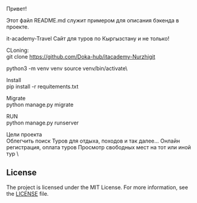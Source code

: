 Привет!

Этот файл README.md служит примером для описания бэкенда в проекте.

it-academy-Travel
Сайт для туров по Кыргызстану и не только!

CLoning: \
git clone https://github.com/Doka-hub/itacademy-Nurzhigit 

python3 -m venv venv
source venv/bin/activate\

Install\
pip install -r requitements.txt

Migrate\
python manage.py migrate

RUN\
python manage.py runserver

Цели проекта \
Облегчить поиск Туров для отдыха, походов и так далее...
Онлайн регистрация, оплата туров
Просмотр свободных мест на тот или иной тур \

## License

The project is licensed under the MIT License. For more information, see the [LICENSE](LICENSE) file.
